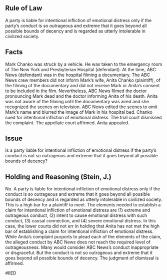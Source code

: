 ## Rule of Law

A party is liable for intentional infliction of emotional distress only if the party’s conduct is so outrageous and extreme that it goes beyond all possible bounds of decency and is regarded as utterly intolerable in civilized society.

## Facts

Mark Chanko was struck by a vehicle. He was taken to the emergency room of The New York and Presbyterian Hospital (defendant). At the time, ABC News (defendant) was in the hospital filming a documentary. The ABC News crew members did not inform Mark’s wife, Anita Chanko (plaintiff), of the filming of the documentary and did not receive Mark or Anita’s consent to be included in the film. Nevertheless, ABC News filmed the doctor pronouncing Mark dead and the doctor informing Anita of his death. Anita was not aware of the filming until the documentary was aired and she recognized the scenes on television. ABC News edited the scenes to omit Mark’s name and blurred the image of Mark in his hospital bed. Chanko sued for intentional infliction of emotional distress. The trial court dismissed the complaint. The appellate court affirmed. Anita appealed.

## Issue

Is a party liable for intentional infliction of emotional distress if the party’s conduct is not so outrageous and extreme that it goes beyond all possible bounds of decency?

## Holding and Reasoning (Stein, J.)

No. A party is liable for intentional infliction of emotional distress only if the conduct is so outrageous and extreme that it goes beyond all possible bounds of decency and is regarded as utterly intolerable in civilized society. This is a high bar for a plaintiff to meet. The elements needed to establish a claim for intentional infliction of emotional distress are (1) extreme and outrageous conduct, (2) intent to cause emotional distress with such conduct, (3) causal connection, and (4) severe emotional distress. In this case, the lower courts did not err in holding that Anita has not met the high bar of establishing a claim for intentional infliction of emotional distress. While Anita’s complaint purports to plead each of the elements of the claim, the alleged conduct by ABC News does not reach the required level of outrageousness. Many would consider ABC News’s conduct inappropriate or disgraceful. But the conduct is not so outrageous and extreme that it goes beyond all possible bounds of decency. The judgment of dismissal is affirmed.

#IIED